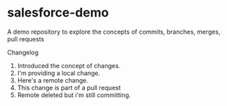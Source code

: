 # salesforce-demo
A demo repository to explore the concepts of commits, branches, merges, pull requests

Changelog
1.  Introduced the concept of changes.
2.  I'm providing a local change.
3.  Here's a remote change.
4.  This change is part of a pull request
5.  Remote deleted but i'm still committing.